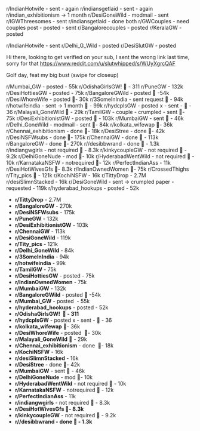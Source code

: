 r/IndianHotwife - sent - again
r/indiansgetlaid - sent - again
r/indian_exhibitionism -> 1 month
r/DesiGoneWild - modmail - sent
r/IGWThreesomes - sent
r/indiansgetlaid - done both
r/GWCouples - need couples post - posted - sent
r/Bangalorecouples - posted
r/KeralaGW - posted

r/IndianHotwife - sent
r/Delhi_G_Wild - posted
r/DesiSlutGW - posted


Hi there, looking to get verified on your sub, I sent the wrong link last time, sorry for that 
https://www.reddit.com/u/slutwhipped/s/WUyXgrcQAF

Golf day, feat my big bust (swipe for closeup)

r/Mumbai_GW - posted  - 55k
r/OdishaGirlsGW!  💚 - 311
r/PuneGW - 132k 
r/DesiHottiesGW - posted - 75k
r/BangaloreGWild - posted 💚 -54k
r/DesiWhoreWife - posted  💚- 30k
r/3SomeInIndia - sent request  💚 - 94k
r/hotwifeindia - sent -> 1 month  💚 - 99k
r/hydcplsGW - posted x - sent - 💚 - 36
r/Malayali_GoneWild 💚 - 29k
r/TamilGW - couple - crumpled - sent 💚- 75k
r/DesiExhibitionistGW - posted  💚 - 103k
r/MumbaiGW - sent 💚 - 46k
r/Delhi_GoneWild - modmail - sent  💚- 84k
r/kolkata_wifewap 💚- 36k
r/Chennai_exhibitionism - done  💚- 18k
r/DesiStree - done 💚- 42k
r/DesiNSFWsubs - done 💚- 175k
r/ChennaiGW - done 💚 - 113k
r/BangaloreGW - done 💚- 270k
r//desibbwrand - done 💚 - 1.3k
r/indiangwgirls - not required 💚 - 8.3k
r/kinkycoupleGW - not required 💚 - 9.2k
r/DelhiGoneNude - mod 💚- 10k
r/HyderabadWentWild - not required 💚 - 10k
r/KarnatakaNSFW - notrequired 💚- 12k
r/PerfectIndianAss - 11k
r/DesiHotWivesGfs 💚- 8.3k
r/IndianOwnedWomen 💚- 75k
r/CrossedThighs
r/Tity_pics 💚 - 121k
r/KochiNSFW - 16k
r/TittyDrop - 2.7M
r/desiSlimnStacked - 16k
r/DesiGoneWild - sent -> crumpled paper - requested - 119k
r/hyderabad_hookups - posted - 52k

- **r/TittyDrop** - 2.7M
- **r/BangaloreGW** - 270k
- **r/DesiNSFWsubs** - 175k
- **r/PuneGW** - 132k
- **r/DesiExhibitionistGW** - 103k
- **r/ChennaiGW** - 113k
- **r/DesiGoneWild** - 119k
- **r/Tity_pics** - 121k
- **r/Delhi_GoneWild** - 84k
- **r/3SomeInIndia** - 94k
- **r/hotwifeindia** - 99k
- **r/TamilGW** - 75k
- **r/DesiHottiesGW** - posted - 75k
- **r/IndianOwnedWomen** - 75k
- **r/MumbaiGW** - 132k
- **r/BangaloreGWild** - posted 💚 -54k
- **r/Mumbai_GW** - posted  - 55k
- **r/hyderabad_hookups** - posted - 52k
- **r/OdishaGirlsGW!  💚 - 311**
- **r/hydcplsGW** - posted x - sent - 💚 - 36
- **r/kolkata_wifewap** 💚- 36k
- **r/DesiWhoreWife** - posted  💚- 30k
- **r/Malayali_GoneWild** 💚 - 29k
- **r/Chennai_exhibitionism** - done  💚- 18k
- **r/KochiNSFW** - 16k
- **r/desiSlimnStacked** - 16k
- **r/DesiStree** - done 💚- 42k
- **r/MumbaiGW** - sent 💚 - 46k
- **r/DelhiGoneNude** - mod 💚- 10k
- **r/HyderabadWentWild** - not required 💚 - 10k
- **r/KarnatakaNSFW** - notrequired 💚 - 12k
- **r/PerfectIndianAss** - 11k
- **r/indiangwgirls** - not required 💚 - 8.3k
- **r/DesiHotWivesGfs 💚- 8.3k**
- **r/kinkycoupleGW** - not required 💚 - 9.2k
- **r//desibbwrand - done 💚 - 1.3k**
